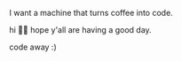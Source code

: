 I want a machine that turns coffee into code.

hi 🙌🏽 hope y'all are having a good day.


code away :)
